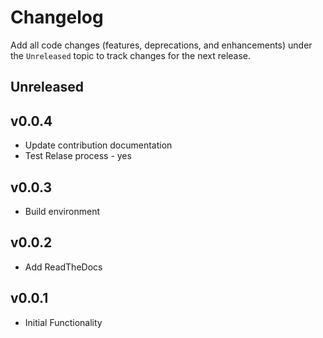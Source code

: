 # Changelog

Add all code changes (features, deprecations, and enhancements)
under the `Unreleased` topic to track changes for the next release.

## Unreleased
## v0.0.4

- Update contribution documentation
- Test Relase process - yes

## v0.0.3
- Build environment

## v0.0.2
- Add ReadTheDocs

## v0.0.1
- Initial Functionality
